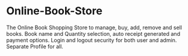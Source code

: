 # Online-Book-Store
The Online Book Shopping Store to manage, buy, add, remove and sell books. Book name and Quantity selection, auto receipt generated and payment options. Login and logout security for both user and admin. Separate Profile for all.
